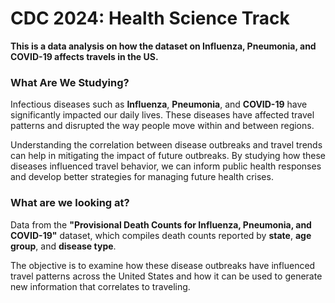 # CDC 2024: Health Science Track

**This is a data analysis on how the dataset on Influenza, Pneumonia, and COVID-19 affects travels in the US.**

### What Are We Studying?

Infectious diseases such as **Influenza**, **Pneumonia**, and **COVID-19** have significantly impacted our daily lives. These diseases have affected travel patterns and disrupted the way people move within and between regions.

Understanding the correlation between disease outbreaks and travel trends can help in mitigating the impact of future outbreaks. By studying how these diseases influenced travel behavior, we can inform public health responses and develop better strategies for managing future health crises.

### What are we looking at?
Data from the **"Provisional Death Counts for Influenza, Pneumonia, and COVID-19"** dataset, which compiles death counts reported by **state**, **age group**, and **disease type**.

The objective is to examine how these disease outbreaks have influenced travel patterns across the United States and how it can be used to generate new information that correlates to traveling.









